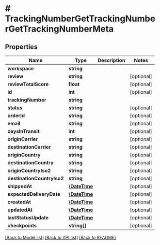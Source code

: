 # # TrackingNumberGetTrackingNumberGetTrackingNumberMeta

## Properties

Name | Type | Description | Notes
------------ | ------------- | ------------- | -------------
**workspace** | **string** |  | 
**review** | **string** |  | [optional] 
**reviewTotalScore** | **float** |  | [optional] 
**id** | **int** |  | [optional] 
**trackingNumber** | **string** |  | 
**status** | **string** |  | [optional] 
**orderId** | **string** |  | [optional] 
**email** | **string** |  | [optional] 
**daysInTransit** | **int** |  | [optional] 
**originCarrier** | **string** |  | [optional] 
**destinationCarrier** | **string** |  | [optional] 
**originCountry** | **string** |  | [optional] 
**destinationCountry** | **string** |  | [optional] 
**originCountryIso2** | **string** |  | [optional] 
**destinationCountryIso2** | **string** |  | [optional] 
**shippedAt** | [**\DateTime**](\DateTime.md) |  | [optional] 
**expectedDeliveryDate** | [**\DateTime**](\DateTime.md) |  | [optional] 
**createdAt** | [**\DateTime**](\DateTime.md) |  | [optional] 
**updatedAt** | [**\DateTime**](\DateTime.md) |  | [optional] 
**lastStatusUpdate** | [**\DateTime**](\DateTime.md) |  | [optional] 
**checkpoints** | **string[]** |  | [optional] 

[[Back to Model list]](../../README.md#documentation-for-models) [[Back to API list]](../../README.md#documentation-for-api-endpoints) [[Back to README]](../../README.md)


